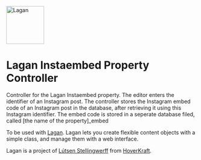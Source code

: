 [<img src="https://cdn.rawgit.com/lutsen/lagan/master/lagan-logo.svg" width="100" alt="Lagan">](https://github.com/lutsen/lagan)

Lagan Instaembed Property Controller
====================================

Controller for the Lagan Instaembed property.
The editor enters the identifier of an Instagram post. The controller stores the Instagram embed code of an Instagram post in the database, after retrieving it using this Instagram identifier.
The embed code is stored in a seperate database filed, called [the name of the property]_embed

To be used with [Lagan](https://github.com/lutsen/lagan). Lagan lets you create flexible content objects with a simple class, and manage them with a web interface.

Lagan is a project of [Lútsen Stellingwerff](http://lutsen.land/) from [HoverKraft](http://www.hoverkraft.nl/).